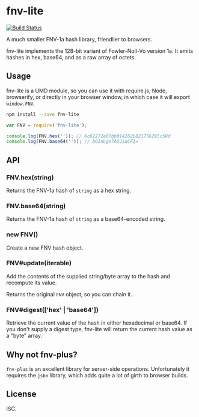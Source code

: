 fnv-lite
========

[![Build Status](https://travis-ci.org/casetext/fnv-lite.svg)](https://travis-ci.org/casetext/fnv-lite)

A much smaller FNV-1a hash library, friendlier to browsers.

fnv-lite implements the 128-bit variant of Fowler-Noll-Vo version 1a. It emits hashes in hex, base64, and as a raw array of octets.

## Usage

fnv-lite is a UMD module, so you can use it with require.js, Node, browserify,
or directly in your browser window, in which case it will export `window.FNV`.

```bash
npm install --save fnv-lite
```

```js
var FNV = require('fnv-lite');

console.log(FNV.hex('')); // 6c62272e07bb014262b821756295c58d
console.log(FNV.base64('')); // bGInLge7AUJiuCF1= 

```

## API

### FNV.hex(string)

Returns the FNV-1a hash of `string` as a hex string.

### FNV.base64(string)

Returns the FNV-1a hash of `string` as a base64-encoded string.

### new FNV()

Create a new FNV hash object.

### FNV#update(iterable)

Add the contents of the supplied string/byte array to the hash and recompute its value.

Returns the original `FNV` object, so you can chain it.

### FNV#digest(['hex' | 'base64'])

Retrieve the current value of the hash in either hexadecimal or base64.
If you don't supply a digest type, fnv-lite will return the current hash
value as a "byte" array.

## Why not fnv-plus?

`fnv-plus` is an excellent library for server-side operations. Unfortunately it
requires the `jsbn` library, which adds quite a lot of girth to browser builds.

## License
ISC.
